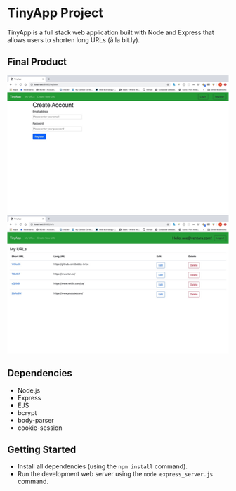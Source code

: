 # TinyApp Project

TinyApp is a full stack web application built with Node and Express that allows users to shorten long URLs (à la bit.ly).

## Final Product

!["Initial Login Page"](https://github.com/bobby-brice/tinyapp/blob/master/docs/login-page.JPG)
!["User URL Page"](https://github.com/bobby-brice/tinyapp/blob/master/docs/urls-page.JPG)

## Dependencies

- Node.js
- Express
- EJS
- bcrypt
- body-parser
- cookie-session

## Getting Started

- Install all dependencies (using the `npm install` command).
- Run the development web server using the `node express_server.js` command.
